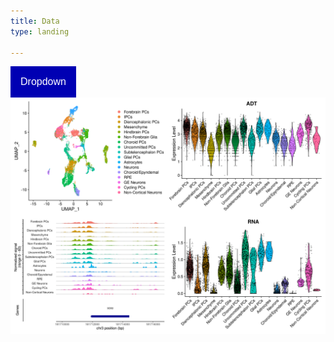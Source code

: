 ```yaml
---
title: Data
type: landing

---
```

<!DOCTYPE html>
<html> 
<head> 
<style> 
/* Dropdown Button */ 
.dropdown-button { 
    background-color: #0000b3; 
    color: white; 
    padding: 16px; 
    font-size: 16px; 
    border: none; 
} 
.dropdown { 
    position: relative; 
    display: inline-block; 
} 
/* Dropdown Content (Hidden by Default) */ 
.dropdown-list { 
    display: none; 
    position: absolute; 
    background-color: #f1f1f1; 
    min-width: 160px; 
    box-shadow: 0px 8px 16px 0px rgba(0,0,0,0.2); 
    z-index: 1; 
} 
/* Links inside the dropdown */ 
.dropdown-list a { 
    color: black; 
    padding: 12px 16px; 
    text-decoration: none; 
    display: block; 
    font-family: verdana; 
} 
/* Change color of dropdown links on hover */ 
.dropdown-list a:hover { 
    background-color: #ddd; 
} 
/* Show the dropdown list on hover */ 
.dropdown:hover .dropdown-list { 
    display: block; 
} 
/* Change the background color of the dropdown button when the dropdown list is shown */ 
.dropdown:hover .dropdown-button { 
    background-color: #6666ff; 
} 
</style> 
</head> 
<body> 
	<div class="dropdown"> 
		<button class="dropdown-button">Dropdown</button> 
		<div class="dropdown-list"> 
			<a href="protocol_2">This is Link 1</a> 
			<a href="#">This is Link 2</a> 
			<a href="#">This is Link 3</a> 
		</div> 
	</div> 
</body> 
</html> 

<img src="SOX2.png" alt="kit" width="600"/>
